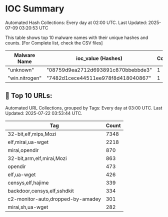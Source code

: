 # IOC Summary

Automated Hash Collections: Every day at 02:00 UTC. Last Updated: 2025-07-09 03:20:53 UTC

This table shows top 10 malware names with their unique hashes and counts. [For Complete list, check the CSV files]

| Malware Name | ioc_value (Hashes) | Count |
|--------------|--------------------|-------|
|  "unknown" |  "08759d9ea2712d693891c870bbebbde3" | 1 |
|  "win.nitrogen" |  "7482d1cece44511ee978f8d418040867" | 1 |



























<!-- url_summary_start -->
## 🔗 Top 10 URLs:

Automated URL Collections, grouped by Tags: Every day at 03:00 UTC. Last Updated: 2025-07-22 03:53:44 UTC.

| Tag | Count |
|-----|-------|
| 32-bit,elf,mips,Mozi | 7348 |
| elf,mirai,ua-wget | 2218 |
| mirai,opendir | 870 |
| 32-bit,arm,elf,mirai,Mozi | 863 |
| opendir | 473 |
| elf,ua-wget | 426 |
| censys,elf,hajime | 339 |
| backdoor,censys,elf,sshdkit | 334 |
| c2-monitor-auto,dropped-by-amadey | 301 |
| mirai,sh,ua-wget | 282 |
<!-- url_summary_end -->













